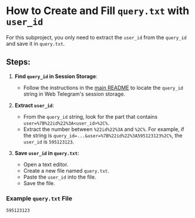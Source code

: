 # How to Create and Fill `query.txt` with `user_id`

For this subproject, you only need to extract the `user_id` from the `query_id` and save it in `query.txt`.

## Steps:

1. **Find `query_id` in Session Storage**:
   - Follow the instructions in the [main README](../README.md#6-locate-the-query_id) to locate the `query_id` string in Web Telegram's session storage.

2. **Extract `user_id`**:
   - From the `query_id` string, look for the part that contains `user=%7B%22id%22%3A<user_id>%2C%`.
   - Extract the number between `%22id%22%3A` and `%2C%`. For example, if the string is `query_id=...&user=%7B%22id%22%3A595123123%2C%`, the `user_id` is `595123123`.

3. **Save `user_id` in `query.txt`**:
   - Open a text editor.
   - Create a new file named `query.txt`.
   - Paste the `user_id` into the file.
   - Save the file.

### Example `query.txt` File

```txt
595123123
